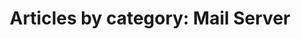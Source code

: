 ---
layout: blog_by_category
title: 'Articles by category: Mail Server'
category: mail-server
permalink: "/blog/category/mail-server/"
image: /assets/images/photos/photo-10.jpg
tagline: "<br>Our Blog"
---